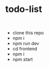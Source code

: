 # todo-list
<br />
<ul>
    <li>clone this repo</li>
    <li>npm i</li>
     <li>npm run dev</li>
     <li>cd frontend</li>
     <li>npm i</li>
     <li>npm start</li>
</ul>



